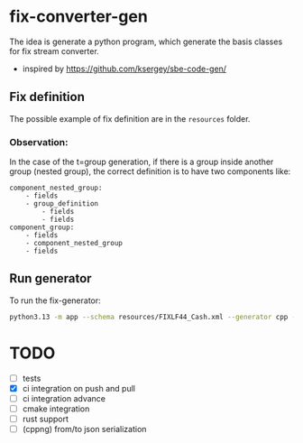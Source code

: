 # fix-converter-gen

The idea is generate a python program, which generate the basis classes for fix stream converter.

* inspired by https://github.com/ksergey/sbe-code-gen/

## Fix definition

The possible example of fix definition are in the ```resources``` folder.

### Observation:
In the case of the t=group generation, if there is a group inside another group (nested group), the correct definition is to have two components like:

```
component_nested_group:
    - fields
    - group_definition
        - fields
        - fields
component_group:
    - fields
    - component_nested_group
    - fields
```

## Run generator

To run the fix-generator:

```bash
python3.13 -m app --schema resources/FIXLF44_Cash.xml --generator cpp --destination result
```

# TODO

- [ ] tests
- [x] ci integration on push and pull
- [ ] ci integration advance
- [ ] cmake integration
- [ ] rust support
- [ ] (cppng) from/to json serialization

